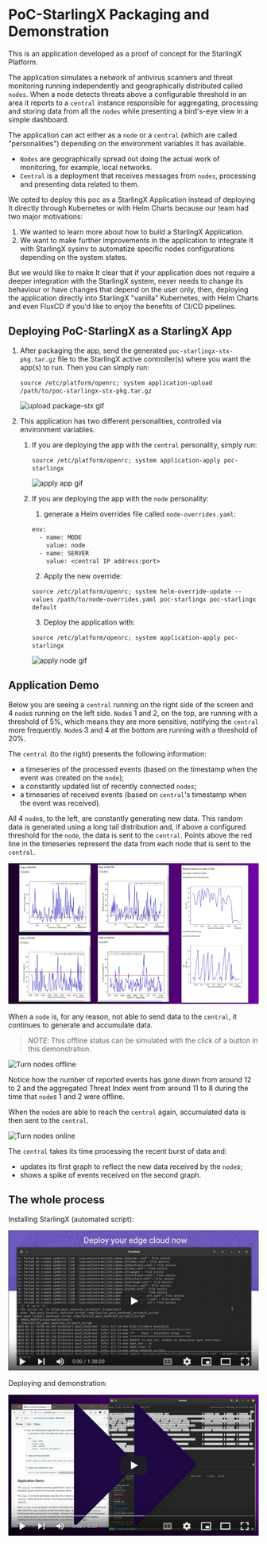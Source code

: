 # PoC-StarlingX Packaging and Demonstration

This is an application developed as a proof of concept for the StarlingX
Platform.

The application simulates a network of antivirus scanners and threat monitoring
running independently and geographically distributed called `nodes`. When a node
detects threats above a configurable threshold in an area it reports to a
`central` instance responsible for aggregating, processing and storing data
from all the `nodes` while presenting a bird's-eye view in a simple dashboard.

The application can act either as a `node` or a `central` (which are called
"personalities") depending on the environment variables it has available.

- `Nodes` are geographically spread out doing the actual work of monitoring, for
example, local networks.
- `Central` is a deployment that receives messages from `nodes`, processing and
presenting data related to them.

We opted to deploy this poc as a StarlingX Application instead of deploying It directly through Kubernetes or with Helm Charts
because our team had two major motivations:

1. We wanted to learn more about how to build a StarlingX Application.
2. We want to make further improvements in the application to integrate
   It with StarlingX sysinv to automatize specific nodes configurations
   depending on the system states.

But we would like to make It clear that if your application does not require a
deeper integration with the StarlingX system, never needs to
change its behaviour or have changes that depend on the user only, then,
deploying the application directly into StarlingX "vanilla" Kubernetes,
with Helm Charts and even FluxCD if you'd like to enjoy the benefits of CI/CD
pipelines.

## Deploying PoC-StarlingX as a StarlingX App

1. After packaging the app, send the generated `poc-starlingx-stx-pkg.tar.gz`
file to the StarlingX active controller(s) where you want the app(s) to run. Then you
can simply run:

   ```shell
   source /etc/platform/openrc; system application-upload /path/to/poc-starlingx-stx-pkg.tar.gz
   ```

   ![upload package-stx gif](README/upload-pkg.gif)
1. This application has two different personalities, controlled via
environment variables.
   1. If you are deploying the app with the `central` personality, simply run:

      ```shell
      source /etc/platform/openrc; system application-apply poc-starlingx
      ```

      ![apply app gif](README/apply-app.gif)
   2. If you are deploying the app with the `node` personality:
      1. generate a Helm overrides file called `node-overrides.yaml`:

      ```shell
      env:
        - name: MODE
          value: node
        - name: SERVER
          value: <central IP address:port>
      ```

      2. Apply the new override:

      ```shell
      source /etc/platform/openrc; system helm-override-update --values /path/to/node-overrides.yaml poc-starlingx poc-starlingx default
      ```

      3. Deploy the application with:

      ```shell
      source /etc/platform/openrc; system application-apply poc-starlingx
      ```

      ![apply node gif](README/apply-node.gif)

## Application Demo

[//]: # (TODO this whole text needs proofreading)

Below you are seeing a `central` running on the right side of the screen and 4
`node`s running on the left side. `Node`s 1 and 2, on the top, are running with
a threshold of 5%, which means they are more sensitive, notifying the `central`
more frequently. `Node`s 3 and 4 at the bottom are running with a threshold of
20%.

The `central` (to the right) presents the following information:

- a timeseries of the processed events (based on the timestamp when the event
was created on the `node`);
- a constantly updated list of recently connected `nodes`;
- a timeseries of received events (based on `central`'s timestamp when the event
was received).

All 4 `node`s, to the left, are constantly generating new data. This random data
is generated using a long tail distribution and, if above a configured threshold
for the `node`, the data is sent to the `central`. Points above the red line in
the timeseries represent the data from each node that is sent to the `central`.

![Demo overview](README/demo_overview.png)

When a `node` is, for any reason, not able to send data to the `central`, it
continues to generate and accumulate data.

> _NOTE_: This offline status can be simulated with the click of a button in
this demonstration.

![Turn nodes offline](README/app-demo-part-turn-offline.gif)

Notice how the number of reported events has gone down from around 12 to 2 and
the aggregated Threat Index went from around 11 to 8 during the time that
`node`s 1 and 2 were offline.

When the `node`s are able to reach the `central` again, accumulated data
is then sent to the `central`.

![Turn nodes online](README/app-demo-part-turn-online.gif)

The `central` takes its time processing the recent burst of data and:

- updates its first graph to reflect the new data received by the `node`s;
- shows a spike of events received on the second graph.

## The whole process

Installing StarlingX (automated script):

[![Complete install](README/install_thumb.png)](https://www.youtube.com/watch?v=6z7EV17Emcw)

Deploying and demonstration:

[![Complete install](README/demo_thumb.png)](https://youtu.be/IvBomQANXlo)
